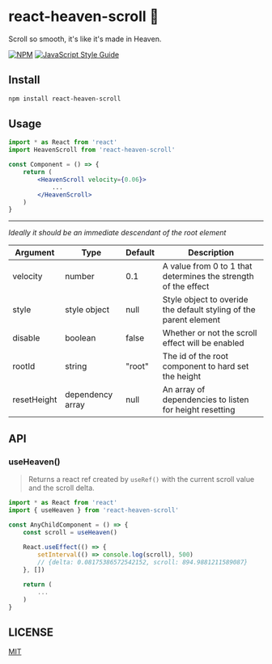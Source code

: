 # react-heaven-scroll 🪽

Scroll so smooth, it's like it's made in Heaven.

[![NPM](https://img.shields.io/npm/v/react-heaven-scroll.svg)](https://www.npmjs.com/package/react-heaven-scroll) [![JavaScript Style Guide](https://img.shields.io/badge/code_style-standard-brightgreen.svg)](https://standardjs.com)

## Install

```bash
npm install react-heaven-scroll
```

## Usage

```jsx
import * as React from 'react'
import HeavenScroll from 'react-heaven-scroll'

const Component = () => {
    return (
        <HeavenScroll velocity={0.06}>
            ...
        </HeavenScroll>
    )
}
```
---
<i>Ideally it should be an immediate descendant of the root element</i>

| Argument    | Type              | Default  | Description                                                            |
| ----------- | ------------------| -------- | -----------------------------------------------------------------------|
| velocity    | number            | 0.1      | A value from 0 to 1 that determines the strength of the effect         |
| style       | style object      | null     | Style object to overide the default styling of the parent element      |
| disable     | boolean           | false    | Whether or not the scroll effect will be enabled                       |
| rootId      | string            | "root"   | The id of the root component to hard set the height                    |
| resetHeight | dependency array  | null     | An array of dependencies to listen for height resetting                |


## API

### useHeaven()
> Returns a react ref created by `useRef()` with the current scroll value and the scroll delta.

```jsx
import * as React from 'react'
import { useHeaven } from 'react-heaven-scroll'

const AnyChildComponent = () => {
    const scroll = useHeaven()
    
    React.useEffect(() => {
        setInterval(() => console.log(scroll), 500)
        // {delta: 0.08175386572542152, scroll: 894.9881211589087}
    }, [])

    return (
        ...
    )
}

```

## LICENSE 

[MIT](LICENCE)
